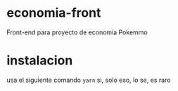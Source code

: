 # economia-front
Front-end para proyecto de economia Pokemmo
# instalacion
usa el siguiente comando
`
yarn
`
si, solo eso, lo se, es raro